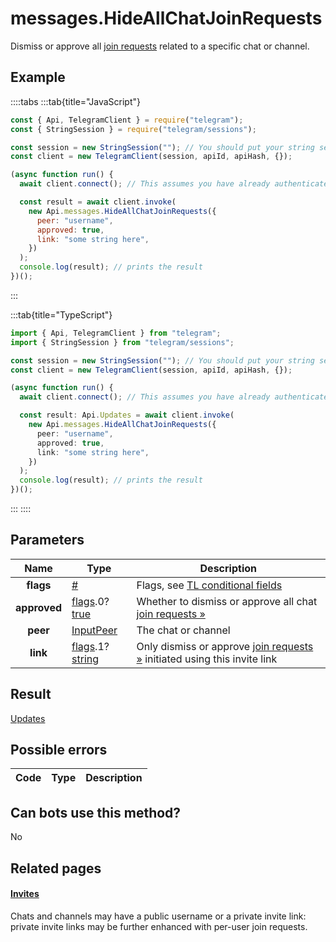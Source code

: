 # messages.HideAllChatJoinRequests

Dismiss or approve all [join requests](https://core.telegram.org/api/invites#join-requests) related to a specific chat or channel.

## Example

::::tabs
:::tab{title="JavaScript"}

```js
const { Api, TelegramClient } = require("telegram");
const { StringSession } = require("telegram/sessions");

const session = new StringSession(""); // You should put your string session here
const client = new TelegramClient(session, apiId, apiHash, {});

(async function run() {
  await client.connect(); // This assumes you have already authenticated with .start()

  const result = await client.invoke(
    new Api.messages.HideAllChatJoinRequests({
      peer: "username",
      approved: true,
      link: "some string here",
    })
  );
  console.log(result); // prints the result
})();
```

:::

:::tab{title="TypeScript"}

```ts
import { Api, TelegramClient } from "telegram";
import { StringSession } from "telegram/sessions";

const session = new StringSession(""); // You should put your string session here
const client = new TelegramClient(session, apiId, apiHash, {});

(async function run() {
  await client.connect(); // This assumes you have already authenticated with .start()

  const result: Api.Updates = await client.invoke(
    new Api.messages.HideAllChatJoinRequests({
      peer: "username",
      approved: true,
      link: "some string here",
    })
  );
  console.log(result); // prints the result
})();
```

:::
::::

## Parameters

|     Name     | Type                                                                                                                              | Description                                                                                                                     |
| :----------: | --------------------------------------------------------------------------------------------------------------------------------- | ------------------------------------------------------------------------------------------------------------------------------- |
|  **flags**   | [#](https://core.telegram.org/type/%23)                                                                                           | Flags, see [TL conditional fields](https://core.telegram.org/mtproto/TL-combinators#conditional-fields)                         |
| **approved** | [flags](https://core.telegram.org/mtproto/TL-combinators#conditional-fields).0?[true](https://core.telegram.org/constructor/true) | Whether to dismiss or approve all chat [join requests »](https://core.telegram.org/api/invites#join-requests)                   |
|   **peer**   | [InputPeer](https://core.telegram.org/type/InputPeer)                                                                             | The chat or channel                                                                                                             |
|   **link**   | [flags](https://core.telegram.org/mtproto/TL-combinators#conditional-fields).1?[string](https://core.telegram.org/type/string)    | Only dismiss or approve [join requests »](https://core.telegram.org/api/invites#join-requests) initiated using this invite link |

## Result

[Updates](https://core.telegram.org/type/Updates)

## Possible errors

| Code | Type | Description |
| :--: | ---- | ----------- |

## Can bots use this method?

No

## Related pages

#### [Invites](https://core.telegram.org/api/invites)

Chats and channels may have a public username or a private invite link: private invite links may be further enhanced with per-user join requests.
